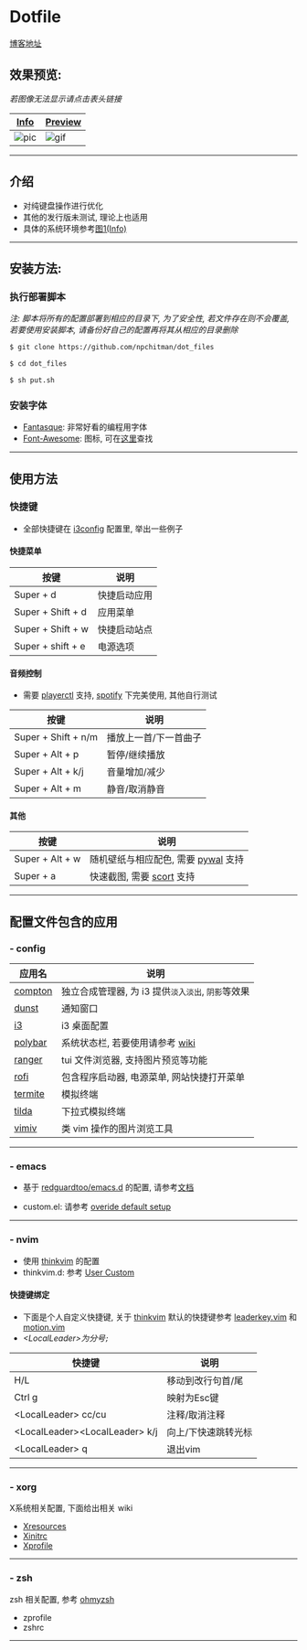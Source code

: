 # Dotfile
[博客地址](https://yiji-chen.site/Linux/Linux-Customization/)

## 效果预览:
*若图像无法显示请点击表头链接*

|[Info](https://s1.ax1x.com/2020/04/11/G7BaFO.png)|[Preview](https://s1.ax1x.com/2020/04/11/G7BdYD.gif)|
|-------|----|
|![pic](https://s1.ax1x.com/2020/04/11/G7BaFO.png)| ![gif](https://s1.ax1x.com/2020/04/11/G7BdYD.gif)

---

## 介绍

- 对纯键盘操作进行优化
- 其他的发行版未测试, 理论上也适用
- 具体的系统环境参考[图1(Info)](1#效果预览%3A)

---

## 安装方法:

### 执行部署脚本

*注: 脚本将所有的配置部署到相应的目录下, 为了安全性, 若文件存在则不会覆盖,
若要使用安装脚本, 请备份好自己的配置再将其从相应的目录删除*

```bash
$ git clone https://github.com/npchitman/dot_files

$ cd dot_files

$ sh put.sh
```

### 安装字体

* [Fantasque](https://github.com/belluzj/fantasque-sans): 非常好看的编程用字体
* [Font-Awesome](https://fontawesome.com/download): 图标, 可在[这里](https://fontawesome.com/cheatsheet?from=io)查找

---

## 使用方法

### 快捷键
* 全部快捷键在 [i3config](https://github.com/npchitman/dotfiles/blob/master/config/i3/config) 配置里, 举出一些例子

#### 快捷菜单

|按键|说明|
|------|----|
|Super + d | 快捷启动应用
|Super + Shift + d | 应用菜单
|Super + Shift + w | 快捷启动站点
|Super + shift + e | 电源选项


#### 音频控制

* 需要 [playerctl](https://github.com/altdesktop/playerctl) 支持,
[spotify](https://www.spotify.com/) 下完美使用, 其他自行测试

|按键|说明|
|------|----|
|Super + Shift + n/m|播放上一首/下一首曲子|
|Super + Alt + p|暂停/继续播放|
|Super + Alt + k/j|音量增加/减少|
|Super + Alt + m|静音/取消静音|

#### 其他

|按键|说明|
|------|----|
|Super + Alt + w|随机壁纸与相应配色, 需要 [pywal](https://github.com/dylanaraps/pywal) 支持
|Super + a| 快速截图, 需要 [scort](https://github.com/dreamer/scrot) 支持

---

## 配置文件包含的应用
### - config

|应用名|说明|
|------|----|
|[compton](https://github.com/tryone144/compton)| 独立合成管理器, 为 i3 提供`淡入淡出`, `阴影`等效果|
|[dunst](https://github.com/dunst-project/dunst)| 通知窗口
|[i3](https://github.com/Airblader/i3)| i3 桌面配置
|[polybar](https://github.com/polybar/polybar)| 系统状态栏, 若要使用请参考 [wiki](https://github.com/polybar/polybar/wiki)
|[ranger](https://github.com/ranger/ranger)| tui 文件浏览器, 支持图片预览等功能
|[rofi](https://github.com/davatorium/rofi)| 包含程序启动器, 电源菜单, 网站快捷打开菜单
|[termite](https://github.com/thestinger/termite)| 模拟终端
|[tilda](https://github.com/lanoxx/tilda)| 下拉式模拟终端
|[vimiv](https://github.com/karlch/vimiv)| 类 vim 操作的图片浏览工具

---

### - emacs

* 基于 [redguardtoo/emacs.d](https://github.com/redguardtoo/emacs.d)
的配置, 请参考[文档](https://github.com/redguardtoo/emacs.d/blob/master/README.org)

* custom.el: 请参考 [overide default setup](https://github.com/redguardtoo/emacs.d#override-default-setup)

---

### - nvim

* 使用 [thinkvim](https://github.com/npchitman/ThinkVim) 的配置
* thinkvim.d: 参考 [User Custom](https://github.com/hardcoreplayers/ThinkVim/wiki/Quickstart#user-custom)

#### 快捷键绑定
* 下面是个人自定义快捷键, 关于 [thinkvim](https://github.com/npchitman/ThinkVim) 默认的快捷键参考 [leaderkey.vim](https://github.com/npchitman/ThinkVim/blob/master/keybinds/leaderkey.vim) 和 [motion.vim](https://github.com/npchitman/ThinkVim/blob/master/keybinds/motion.vim)
* *\<LocalLeader>为分号`;`*

|快捷键|说明|
|---|---|
|H/L|移动到改行句首/尾
|Ctrl g|映射为Esc键
|\<LocalLeader> cc/cu|注释/取消注释
|\<LocalLeader>\<LocalLeader> k/j |向上/下快速跳转光标
|\<LocalLeader> q    |退出vim

---

### - xorg

X系统相关配置, 下面给出相关 wiki
* [Xresources](https://wiki.archlinux.org/index.php/X_resources)
* [Xinitrc](https://wiki.archlinux.org/index.php/Xinit#xinitrc)
* [Xprofile](https://wiki.archlinux.org/index.php/Xprofile)

---

### - zsh

zsh 相关配置, 参考 [ohmyzsh](https://github.com/ohmyzsh/ohmyzsh)
* zprofile
* zshrc

---

